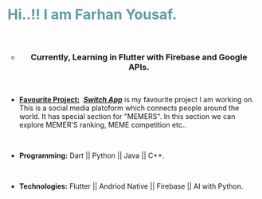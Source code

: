 <!-- #######  YAY, I AM THE SOURCE EDITOR! #########-->
<h1 style="color: #5e9ca0;">Hi..!! I am Farhan Yousaf.</h1>
<p>&nbsp;</p>
<ul style="list-style-type: circle;">
<li style="text-align: center;">
<h3><strong>Currently, Learning in Flutter with Firebase and Google APIs.</strong></h3>
</li>
</ul>
<p>&nbsp;</p>
<ul>
<li><span style="text-decoration: underline;"><strong> F<span class="kqEaA z8gr9e">avourite</span> Project:</strong></span>&nbsp; <em><strong><a title="Switch App" href="http://switchapp.live/#/" target="_blank">Switch App</a></strong></em> is my <span class="kqEaA z8gr9e">favourite</span> project I am working on. This is a social media platoform which connects people around the world. It has special section for "MEMERS". In this section we can explore MEMER'S ranking, MEME competition etc..</li>
</ul>
<p>&nbsp;</p>
<ul>
<li><strong>Programming:</strong> Dart || Python || Java || C++.</li>
</ul>
<p>&nbsp;</p>
<ul>
<li><strong>Technologies:</strong> Flutter || Andriod Native || Firebase || AI with Python.</li>
</ul>
<p>&nbsp;</p>
